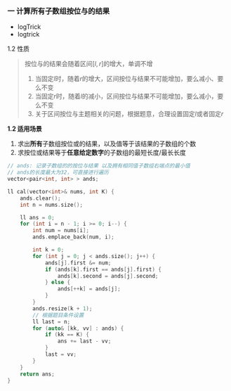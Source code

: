 ### 一 计算所有子数组按位与的结果

- logTrick
- logtrick



1.2 性质

> 按位与的结果会随着区间$[l, r]$的增大，单调不增
>
> 1. 当固定$l$时，随着$r$的增大，区间按位与结果不可能增加，要么减小、要么不变
> 2. 当固定$r$时，随着$l$的减小，区间按位与结果不可能增加，要么减小，要么不变
> 3.   关于区间按位与主题相关的问题，根据题意，合理设置固定$l$或者固定$r$



**1.2 适用场景**

1. 求出**所有**子数组按位或的结果，以及值等于该结果的子数组的个数
2. 求按位或结果等于**任意给定数字**的子数组的最短长度/最长长度



```cpp
// ands: 记录子数组的的按位与结果 以及拥有相同值子数组右端点的最小值
// ands的长度最大为32，可直接进行遍历
vector<pair<int, int> > ands;

ll cal(vector<int>& nums, int K) {
    ands.clear();
    int n = nums.size();

    ll ans = 0;
    for (int i = n - 1; i >= 0; i--) {
        int num = nums[i];
        ands.emplace_back(num, i);

        int k = 0;
        for (int j = 0; j < ands.size(); j++) {
            ands[j].first &= num;
            if (ands[k].first == ands[j].first) {
                ands[k].second = ands[j].second;
            } else {
                ands[++k] = ands[j];
            }
        }
        ands.resize(k + 1);
        // 根据题目条件设置
        ll last = n;
        for (auto& [kk, vv] : ands) {
            if (kk == K) {
                ans += last - vv;
            }
            last = vv;
        }
    }
    return ans;
}
```

